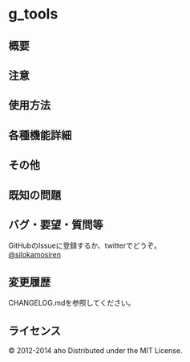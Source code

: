 g_tools
===========

概要
----

注意
----

使用方法
---------

各種機能詳細
-------------------------------

その他
------

既知の問題
----------

バグ・要望・質問等
------------------
GitHubのIssueに登録するか、twitterでどうぞ。  
[@silokamosiren](https://twitter.com/silokamosiren)


変更履歴
--------
CHANGELOG.mdを参照してください。


ライセンス
----------
&copy; 2012-2014 aho
Distributed under the MIT License.  
